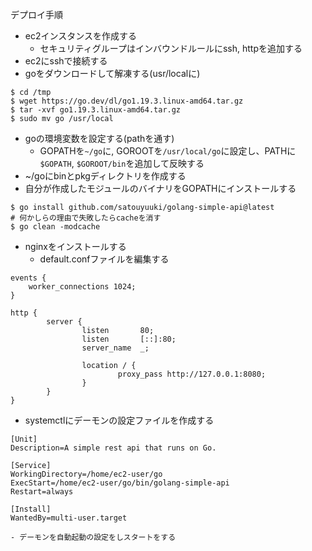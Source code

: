 デプロイ手順

- ec2インスタンスを作成する
    - セキュリティグループはインバウンドルールにssh, httpを追加する
- ec2にsshで接続する
- goをダウンロードして解凍する(usr/localに)

```
$ cd /tmp
$ wget https://go.dev/dl/go1.19.3.linux-amd64.tar.gz
$ tar -xvf go1.19.3.linux-amd64.tar.gz 
$ sudo mv go /usr/local
```

- goの環境変数を設定する(pathを通す)
    - GOPATHを`~/go`に, GOROOTを`/usr/local/go`に設定し、PATHに`$GOPATH`, `$GOROOT/bin`を追加して反映する
- ~/goにbinとpkgディレクトリを作成する
- 自分が作成したモジュールのバイナリをGOPATHにインストールする

```
$ go install github.com/satouyuuki/golang-simple-api@latest
# 何かしらの理由で失敗したらcacheを消す
$ go clean -modcache
```
- nginxをインストールする
    - default.confファイルを編集する

```
events {
    worker_connections 1024;
}

http {
        server {
                listen       80;
                listen       [::]:80;
                server_name  _;

                location / {
                        proxy_pass http://127.0.0.1:8080;
                }
        }
}
```
- systemctlにデーモンの設定ファイルを作成する

```
[Unit]
Description=A simple rest api that runs on Go.

[Service]
WorkingDirectory=/home/ec2-user/go
ExecStart=/home/ec2-user/go/bin/golang-simple-api
Restart=always

[Install]
WantedBy=multi-user.target
```
    - デーモンを自動起動の設定をしスタートをする